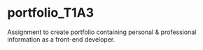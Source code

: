 # portfolio_T1A3

Assignment to create portfolio containing personal & professional information as a front-end developer.
